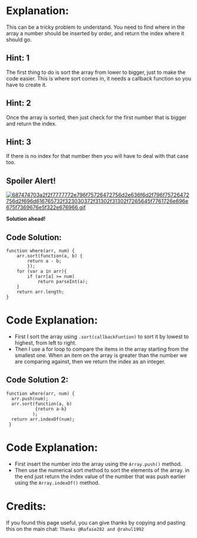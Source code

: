 # Explanation:
This can be a tricky problem to understand. You need to find where in the array a number should be inserted by order, and return the index where it should go.

## Hint: 1
The first thing to do is sort the array from lower to bigger, just to make the code easier. This is where sort comes in, it needs a callback function so you have to create it.

## Hint: 2
Once the array is sorted, then just check for the first number that is bigger and return the index.

## Hint: 3
If there is no index for that number then you will have to deal with that case too.

## Spoiler Alert!
[![687474703a2f2f7777772e796f75726472756d2e636f6d2f796f75726472756d2f696d616765732f323030372f31302f31302f7265645f7761726e696e675f7369676e5f322e676966.gif](https://files.gitter.im/FreeCodeCamp/Wiki/nlOm/thumb/687474703a2f2f7777772e796f75726472756d2e636f6d2f796f75726472756d2f696d616765732f323030372f31302f31302f7265645f7761726e696e675f7369676e5f322e676966.gif)](https://files.gitter.im/FreeCodeCamp/Wiki/nlOm/687474703a2f2f7777772e796f75726472756d2e636f6d2f796f75726472756d2f696d616765732f323030372f31302f31302f7265645f7761726e696e675f7369676e5f322e676966.gif)

**Solution ahead!**

## Code Solution:

```
function where(arr, num) {
    arr.sort(function(a, b) {
        return a - b;
        });
    for (var a in arr){
        if (arr[a] >= num)
            return parseInt(a);
    }
    return arr.length;
}
```

# Code Explanation:
- First I sort the array using `.sort(callbackFuntion)` to sort it by lowest to highest, from left to right.
- Then I use a for loop to compare the items in the array starting from the smallest one. When an item on the array is greater than the number we are comparing against, then we return the index as an integer.

## Code Solution 2:

```
function where(arr, num) {
  arr.push(num);
  arr.sort(function(a, b)
           {return a-b}
          );
  return arr.indexOf(num);
 }
```
# Code Explanation:
- First insert the number into the array using the `Array.push()` method.
- Then use the numerical sort method to sort the elements of the array. in the end just return the index value of the number that was push earlier using the `Array.indexOf()` method.

# Credits:
If you found this page useful, you can give thanks by copying and pasting this on the main chat: `Thanks @Rafase282 and @rahul1992`